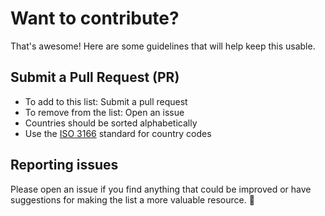 # Want to contribute?
That's awesome! Here are some guidelines that will help keep this usable.

## Submit a Pull Request (PR)

- To add to this list: Submit a pull request
- To remove from the list: Open an issue
- Countries should be sorted alphabetically
- Use the [ISO 3166](https://www.iso.org/obp/ui/#iso:std:iso:3166:-1:ed-4:v1:en) standard for country codes

## Reporting issues

Please open an issue if you find anything that could be improved or have suggestions for making the list a more valuable resource. 🙏
